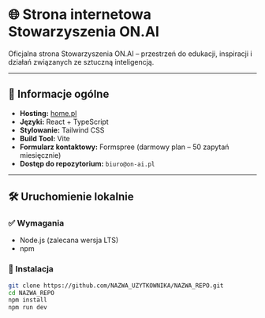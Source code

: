 # 🌐 Strona internetowa Stowarzyszenia ON.AI

Oficjalna strona Stowarzyszenia ON.AI – przestrzeń do edukacji, inspiracji i działań związanych ze sztuczną inteligencją.

---

## 📌 Informacje ogólne

- **Hosting:** [home.pl](https://home.pl)
- **Języki:** React + TypeScript
- **Stylowanie:** Tailwind CSS
- **Build Tool:** Vite
- **Formularz kontaktowy:** Formspree (darmowy plan – 50 zapytań miesięcznie)
- **Dostęp do repozytorium:** `biuro@on-ai.pl`

---

## 🛠️ Uruchomienie lokalnie

### ✅ Wymagania
- Node.js (zalecana wersja LTS)
- npm

### 🔧 Instalacja

```bash
git clone https://github.com/NAZWA_UZYTKOWNIKA/NAZWA_REPO.git
cd NAZWA_REPO
npm install
npm run dev
